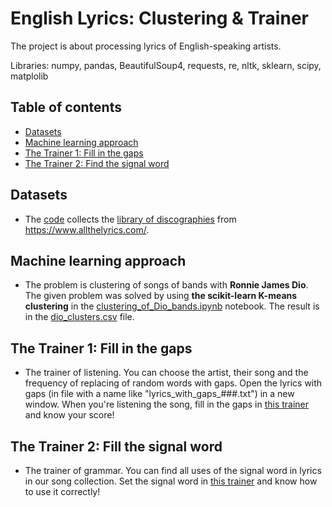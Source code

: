 # English Lyrics: Clustering & Trainer

The project is about processing lyrics of English-speaking artists.

Libraries: numpy, pandas, BeautifulSoup4, requests, re, nltk, sklearn, scipy, matplolib


## Table of contents
- [Datasets](#datasets)
- [Machine learning approach](#machine-learning-approach)
- [The Trainer 1: Fill in the gaps](#the-trainer-1-fill-in-the-gaps)
- [The Trainer 2: Find the signal word](#the-trainer-1-find-the-signal-word)


## Datasets

- The [code](https://github.com/am-tropin/eng-lyrics-trainer/blob/main/eng-lyrics-trainer/discography_collecting.ipynb) collects the [library of discographies](https://github.com/am-tropin/eng-lyrics-trainer/tree/main/discography) from https://www.allthelyrics.com/. 


## Machine learning approach

- The problem is clustering of songs of bands with **Ronnie James Dio**. The given problem was solved by using **the scikit-learn K-means clustering** in the [clustering_of_Dio_bands.ipynb](https://github.com/am-tropin/eng-lyrics-trainer/blob/main/clustering_of_Dio_bands.ipynb) notebook. The result is in the [dio_clusters.csv](https://github.com/am-tropin/eng-lyrics-trainer/blob/main/dio_clusters.csv) file.


## The Trainer 1: Fill in the gaps

- The trainer of listening. You can choose the artist, their song and the frequency of replacing of random words with gaps. Open the lyrics with gaps (in file with a name like "lyrics_with_gaps_###.txt") in a new window. When you're listening the song, fill in the gaps in [this trainer](https://github.com/am-tropin/eng-lyrics-trainer/blob/main/trainer_for_listening.ipynb) and know your score! 


## The Trainer 2: Fill the signal word

- The trainer of grammar. You can find all uses of the signal word in lyrics in our song collection. Set the signal word in [this trainer](https://github.com/am-tropin/eng-lyrics-trainer/blob/main/trainer_for_searching.ipynb) and know how to use it correctly! 


